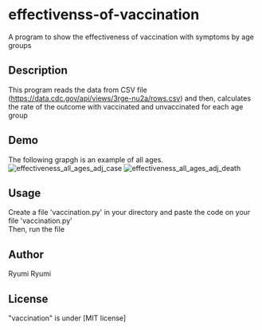 effectivenss-of-vaccination
====

A program to show the effectiveness of vaccination with symptoms by age groups

## Description  
This program reads the data from CSV file (https://data.cdc.gov/api/views/3rge-nu2a/rows.csv) and then, calculates the rate of the outcome with vaccinated and unvaccinated for each age group

## Demo  
The following grapgh is an example of all ages.  
![effectiveness_all_ages_adj_case](https://github.com/Ryumi-Ryumi/vaccination/assets/153894701/41f10551-f57d-4acb-a28f-8022c953765f)
![effectiveness_all_ages_adj_death](https://github.com/Ryumi-Ryumi/vaccination/assets/153894701/27389c53-8147-42d7-9536-03b133cbf77c)

## Usage  
Create a file 'vaccination.py' in your directory and paste the code on your file 'vaccination.py'  
Then, run the file

## Author  
Ryumi Ryumi

## License
"vaccination" is under [MIT license]

